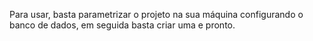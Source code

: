 Para usar, basta parametrizar o projeto na sua máquina configurando o banco de dados, em seguida basta criar uma e pronto.
